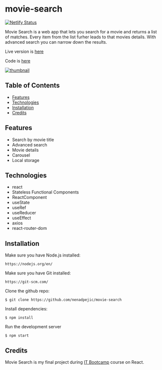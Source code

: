 # movie-search

[![Netlify Status](https://api.netlify.com/api/v1/badges/bd586e38-17bf-47f0-91e7-8db23770852f/deploy-status)](https://app.netlify.com/sites/nenadpejic-movie-search/deploys)

Movie Search is a web app that lets you search for a movie and returns a list of matches. Every item from the list furher leads to that movies details. With advanced search you can narrow down the results.

Live version is [here](https://nenadpejic-movie-search.netlify.app/)

Code is [here](https://github.com/nenadpejic/movie-search)

[![thumbnail](https://user-images.githubusercontent.com/50808282/103437097-60691d80-4c23-11eb-8cdd-49fdb8e291d2.png)](https://nenadpejic-movie-search.netlify.app/)

## Table of Contents

- [Features](#features)
- [Technologies](#technologies)
- [Installation](#installation)
- [Credits](#credits)

## Features

- Search by movie title
- Advanced search
- Movie details
- Carousel
- Local storage

## Technologies

- react
- Stateless Functional Components
- ReactComponent
- useState
- useRef
- useReducer
- useEffect
- axios
- react-router-dom

## Installation

Make sure you have Node.js installed:
```
https://nodejs.org/en/
```

Make sure you have Git installed:
```
https://git-scm.com/
```

Clone the github repo:
```
$ git clone https://github.com/nenadpejic/movie-search
```

Install dependencies:
```
$ npm install
```

Run the development server
```
$ npm start
```

## Credits

Movie Search is my final project during [IT Bootcamp](https://itbootcamp.rs/) course on React.
